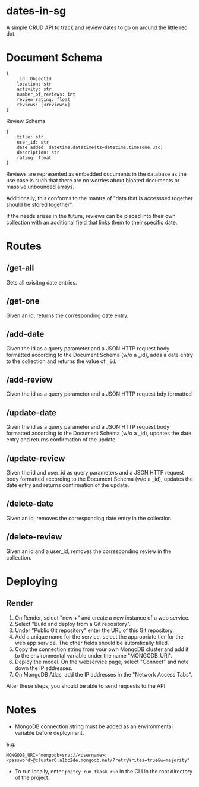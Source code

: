 # dates-in-sg
A simple CRUD API to track and review dates to go on around the little red dot.

# Document Schema
```
{
    _id: ObjectId
    location: str
    activity: str
    number_of_reviews: int
    review_rating: float
    reviews: [<reviews>]
}
```

Review Schema
```
{
    title: str
    user_id: str
    date_added: datetime.datetime(tz=datetime.timezone.utc)
    description: str
    rating: float
}
```
Reviews are represented as embedded documents in the database as the use case is such that there are no worries about bloated documents or massive unbounded arrays.

Additionally, this conforms to the mantra of "data that is accesssed together should be stored together".

If the needs arises in the future, reviews can be placed into their own collection with an additional field that links them to their specific date.

# Routes
## /get-all
Gets all exisitng date entries.

## /get-one
Given an id, returns the corresponding date entry.

## /add-date
Given the id as a query parameter and a JSON HTTP request body formatted according to the Document Schema (w/o a _id), adds a date entry to the collection and returns the value of `_id`.

## /add-review
Given the id as a query parameter and a JSON HTTP request bdy formatted

## /update-date
Given the id as a query parameter and a JSON HTTP request body formatted according to the Document Schema (w/o a _id), updates the date entry and returns confirmation of the update.

## /update-review
Given the id and user_id as query parameters and a JSON HTTP request body formatted according to the Document Schema (w/o a _id), updates the date entry and returns confirmation of the update.

## /delete-date
Given an id, removes the corresponding date entry in the collection.

## /delete-review
Given an id and a user_id, removes the corresponding review in the collection.

# Deploying
## Render
1. On Render, select "new +" and create a new instance of a web service.
2. Select "Build and deploy from a Git repository".
3. Under "Public Git repository" enter the URL of this Git repository.
4. Add a unique name for the service, select the appropriate tier for the web app service. The other fields should be automtically filled.
5. Copy the connection string from your own MongoDB cluster and add it to the environmental variable under the name "MONGODB_URI".
6. Deploy the model. On the webservice page, select "Connect" and note down the IP addresses.
5. On MongoDB Atlas, add the IP addresses in the "Network Access Tabs".

After these steps, you should be able to send requests to the API.

# Notes
- MongoDB connection string must be added as an environmental variable before deployment.

e.g.
```
MONGODB_URI="mongodb+srv://<username>:<password>@cluster0.a1bc2de.mongodb.net/?retryWrites=true&w=majority"
```

- To run locally, enter
`
poetry run flask run
`
in the CLI in the root directory of the project.